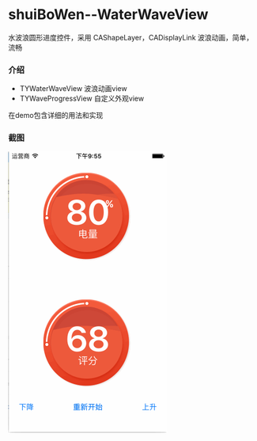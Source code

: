 # shuiBoWen--WaterWaveView

水波浪圆形进度控件，采用 CAShapeLayer，CADisplayLink 波浪动画，简单，流畅

### 介绍
* TYWaterWaveView 波浪动画view
* TYWaveProgressView 自定义外观view

在demo包含详细的用法和实现

### 截图

![image](https://raw.githubusercontent.com/12207480/TYWaterWaveView/master/screenshot/TYWaveProgressDemo.gif)
